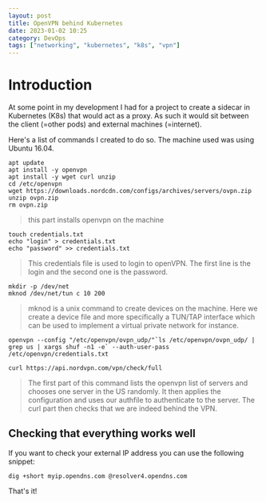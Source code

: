 ```yaml
---
layout: post
title: OpenVPN behind Kubernetes
date: 2023-01-02 10:25
category: DevOps
tags: ["networking", "kubernetes", "k8s", "vpn"]
---
```


# Introduction

At some point in my development I had for a project to create a sidecar in Kubernetes (K8s) that would 
act as a proxy. As such it would sit between the client (=other pods) and external machines (=internet).

Here's a list of commands I created to do so. The machine used was using Ubuntu 16.04.

```console
apt update
apt install -y openvpn
apt install -y wget curl unzip
cd /etc/openvpn
wget https://downloads.nordcdn.com/configs/archives/servers/ovpn.zip
unzip ovpn.zip
rm ovpn.zip
```
> this part installs openvpn on the machine

```console
touch credentials.txt
echo "login" > credentials.txt
echo "password" >> credentials.txt
```
> This credentials file is used to login to openVPN. The first line is the login and the second one is the password.

```console
mkdir -p /dev/net
mknod /dev/net/tun c 10 200
```
> mknod is a unix command to create devices on the machine. Here we create a device file and more specifically a TUN/TAP interface which can be used to implement a virtual private network for instance.

```console
openvpn --config "/etc/openvpn/ovpn_udp/"`ls /etc/openvpn/ovpn_udp/ | grep us | xargs shuf -n1 -e` --auth-user-pass /etc/openvpn/credentials.txt

curl https://api.nordvpn.com/vpn/check/full
```
> The first part of this command lists the openvpn list of servers and chooses one server in the US randomly. It then applies the configuration and uses our authfile to authenticate to the server. The curl part then checks that we are indeed behind the VPN.

## Checking that everything works well

If you want to check your external IP address you can use the following snippet:

```console
dig +short myip.opendns.com @resolver4.opendns.com
```

That's it!